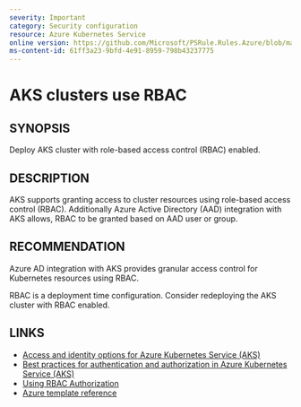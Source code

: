```yaml
---
severity: Important
category: Security configuration
resource: Azure Kubernetes Service
online version: https://github.com/Microsoft/PSRule.Rules.Azure/blob/master/docs/rules/en/Azure.AKS.UseRBAC.md
ms-content-id: 61ff3a23-9bfd-4e91-8959-798b43237775
---
```


# AKS clusters use RBAC

## SYNOPSIS

Deploy AKS cluster with role-based access control (RBAC) enabled.

## DESCRIPTION

AKS supports granting access to cluster resources using role-based access control (RBAC).
Additionally Azure Active Directory (AAD) integration with AKS allows, RBAC to be granted based on AAD user or group.

## RECOMMENDATION

Azure AD integration with AKS provides granular access control for Kubernetes resources using RBAC.

RBAC is a deployment time configuration.
Consider redeploying the AKS cluster with RBAC enabled.

## LINKS

- [Access and identity options for Azure Kubernetes Service (AKS)](https://docs.microsoft.com/en-us/azure/aks/concepts-identity#azure-active-directory-integration)
- [Best practices for authentication and authorization in Azure Kubernetes Service (AKS)](https://docs.microsoft.com/en-us/azure/aks/operator-best-practices-identity#use-azure-active-directory)
- [Using RBAC Authorization](https://kubernetes.io/docs/reference/access-authn-authz/rbac/)
- [Azure template reference](https://docs.microsoft.com/en-us/azure/templates/microsoft.containerservice/2020-04-01/managedclusters#managedclusterproperties-object)
